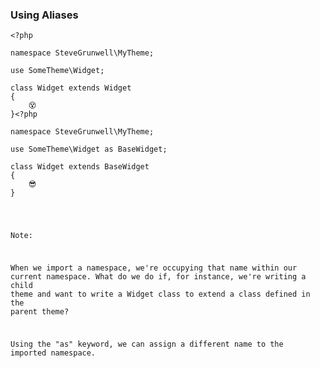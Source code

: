 ### Using Aliases

<pre class="fragment-replacement"><code class="hljs lang-php fragment fade-out" data-fragment-index="0">&lt;?php

namespace SteveGrunwell\MyTheme;

use SomeTheme\Widget;

class Widget extends Widget
{
    😵
}</code><code class="hljs lang-php fragment fade-in" data-fragment-index="0">&lt;?php

namespace SteveGrunwell\MyTheme;

use SomeTheme\Widget as BaseWidget;

class Widget extends BaseWidget
{
    😎
}</pre>

Note:

When we import a namespace, we're occupying that name within our current namespace. What do we do if, for instance, we're writing a child theme and want to write a Widget class to extend a class defined in the parent theme?

Using the "as" keyword, we can assign a different name to the imported namespace.
